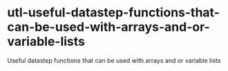 # utl-useful-datastep-functions-that-can-be-used-with-arrays-and-or-variable-lists
Useful datastep functions that can be used with arrays and or variable lists
